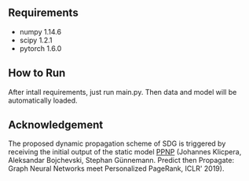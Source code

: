 ## Requirements
- numpy 1.14.6
- scipy 1.2.1
- pytorch 1.6.0

## How to Run
After intall requirements, just run main.py. Then data and model will be automatically loaded.

## Acknowledgement
The proposed dynamic propagation scheme of SDG is triggered by receiving the initial output of the static model [PPNP](https://github.com/klicperajo/ppnp) (Johannes Klicpera, Aleksandar Bojchevski, Stephan Günnemann. Predict then Propagate: Graph Neural Networks meet Personalized PageRank, ICLR' 2019).

